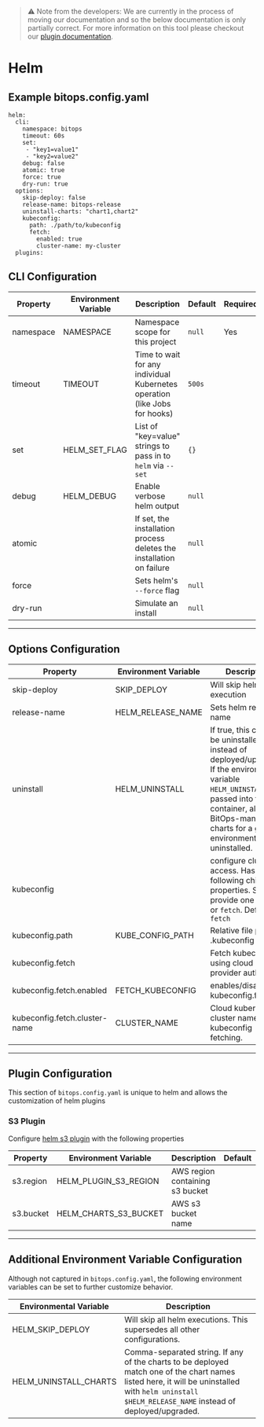 > ⚠️ Note from the developers: We are currently in the process of moving our documentation and so the below documentation is only partially correct. For more information on this tool please checkout our [plugin documentation](https://github.com/bitops-plugins/helm).

# Helm

## Example bitops.config.yaml
```
helm:
  cli:
    namespace: bitops
    timeout: 60s
    set:
     - "key1=value1"
     - "key2=value2"
    debug: false
    atomic: true
    force: true
    dry-run: true
  options:
    skip-deploy: false
    release-name: bitops-release
    uninstall-charts: "chart1,chart2"
    kubeconfig:
      path: ./path/to/kubeconfig
      fetch:
        enabled: true
        cluster-name: my-cluster
  plugins:
```

## CLI Configuration

| Property  | Environment Variable | Description                                                  | Default | Required |
| --------- | -------------------- | ------------------------------------------------------------ | ------- | -------- |
| namespace | NAMESPACE            | Namespace scope for this project                             | `null`  | Yes      |
| timeout   | TIMEOUT              | Time to wait for any individual Kubernetes operation (like Jobs for hooks) | `500s`  |          |
| set       | HELM_SET_FLAG        | List of "key=value" strings to pass in to `helm` via `--set` | `{}`    |          |
| debug     | HELM_DEBUG           | Enable verbose helm output                                   | `null`  |          |
| atomic    |                      | If set, the installation process deletes the installation on failure | `null`  |          |
| force     |                      | Sets helm's `--force` flag                                   | `null`  |          |
| dry-run   |                      | Simulate an install                                          | `null`  |          |

-------------------
## Options Configuration

| Property                      | Environment Variable | Description                                                  | Default | Required |
| ----------------------------- | -------------------- | ------------------------------------------------------------ | ------- | -------- |
| skip-deploy                   | SKIP_DEPLOY          | Will skip helm execution                                     | `null`  |          |
| release-name                  | HELM_RELEASE_NAME    | Sets helm release name                                       | `null`  |          |
| uninstall                     | HELM_UNINSTALL       | If true, this chart will be uninstalled instead of deployed/upgraded. If the environment variable `HELM_UNINSTALL` is passed into the container, all BitOps-managed charts for a given environment will be uninstalled. | `null`  |          |
| kubeconfig                    |                      | configure cluster access. Has the following child-properties. Should provide one of `path` or `fetch`. Defaults to `fetch` | `fetch` |          |
| kubeconfig.path               | KUBE_CONFIG_PATH     | Relative file path to .kubeconfig file                       | `null`  |          |
| kubeconfig.fetch              |                      | Fetch kubeconfig using cloud provider auth                   |         |          |
| kubeconfig.fetch.enabled      | FETCH_KUBECONFIG     | enables/disables kubeconfig.fetch                            | `true`  |          |
| kubeconfig.fetch.cluster-name | CLUSTER_NAME         | Cloud kubernetes cluster name for kubeconfig fetching.       | `null`  |          |

-------------------
## Plugin Configuration
This section of `bitops.config.yaml` is unique to helm and allows the customization of helm plugins

### S3 Plugin

Configure [helm s3 plugin](https://github.com/hypnoglow/helm-s3) with the following properties

| Property  | Environment Variable  | Description                     | Default | Required |
| --------- | --------------------- | ------------------------------- | ------- | -------- |
| s3.region | HELM_PLUGIN_S3_REGION | AWS region containing s3 bucket |         |          |
| s3.bucket | HELM_CHARTS_S3_BUCKET | AWS s3 bucket name              |         |          |



-------------------
## Additional Environment Variable Configuration
Although not captured in `bitops.config.yaml`, the following environment variables can be set to further customize behavior.

| Environmental Variable | Description                                                  |
| ---------------------- | ------------------------------------------------------------ |
| HELM_SKIP_DEPLOY       | Will skip all helm executions. This supersedes all other configurations. |
| HELM_UNINSTALL_CHARTS  | Comma-separated string. If any of the charts to be deployed match one of the chart names listed here, it will be uninstalled with `helm uninstall $HELM_RELEASE_NAME` instead of deployed/upgraded. |



